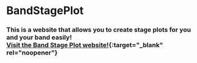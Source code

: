 # BandStagePlot
### This is a website that allows you to create stage plots for you and your band easily!<br>[Visit the Band Stage Plot website!](https://noahlikesvr.github.io/BandStagePlot){:target="_blank" rel="noopener"}
